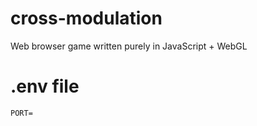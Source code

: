 # cross-modulation
Web browser game written purely in JavaScript + WebGL

# .env file
```
PORT=
```
